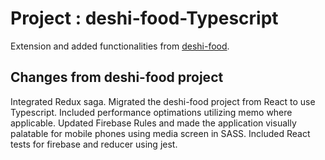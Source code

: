 # Project : deshi-food-Typescript
 Extension and added functionalities from [deshi-food](https://github.com/ShimantoBhowmik/deshi-food).

## Changes from deshi-food project
 Integrated Redux saga. Migrated the deshi-food project from React to use Typescript. Included performance optimations utilizing memo where applicable. Updated Firebase Rules and made the application visually palatable for mobile phones using media screen in SASS. Included React tests for firebase and reducer using jest.
